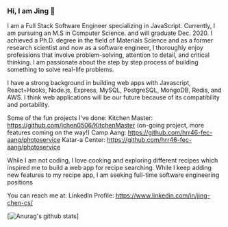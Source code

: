 ### Hi, I am Jing 👋


I am a Full Stack Software Engineer specializing in JavaScript. Currently, I am pursuing an M.S in Computer Science. and will graduate Dec. 2020. I achieved a Ph.D. degree in the field of Materials Science and as a former research scientist and now as a software engineer, I thoroughly enjoy professions that involve problem-solving, attention to detail, and critical thinking. I am passionate about the step by step process of building something to solve real-life problems.

I have a strong background in building web apps with Javascript, React+Hooks, Node.js, Express, MySQL, PostgreSQL, MongoDB, Redis, and AWS. I think web applications will be our future because of its compatibility and portability. 

Some of the fun projects I've done:
Kitchen Master: https://github.com/jchen0506/KitchenMaster (on-going project, more features coming on the way!)
Camp Aang: https://github.com/hrr46-fec-aang/photoservice
Katar-a Center: https://github.com/hrr46-fec-aang/photoservice

While I am not coding, I love cooking and exploring different recipes which inspired me to build a web app for recipe searching. While I keep adding new features to my recipe app, I am seeking full-time software engineering positions

You can reach me at:
LinkedIn Profile: https://www.linkedin.com/in/jing-chen-cs/

[![Anurag's github stats](https://github-readme-stats.vercel.app/api?username=jchen0506)]
<!--
**jchen0506/jchen0506** is a ✨ _special_ ✨ repository because its `README.md` (this file) appears on your GitHub profile.

Here are some ideas to get you started:

- 🔭 I’m currently working on ...
- 🌱 I’m currently learning ...
- 👯 I’m looking to collaborate on ...
- 🤔 I’m looking for help with ...
- 💬 Ask me about ...
- 📫 How to reach me: ...
- 😄 Pronouns: ...
- ⚡ Fun fact: ...
-->
